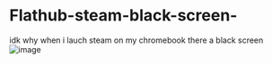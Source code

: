 # Flathub-steam-black-screen-
idk why when i lauch steam on my chromebook there a black screen
![image](https://github.com/A1dentkt/Flathub-steam-black-screen-/assets/145342211/d6a48d68-39f6-46ef-97c6-99ddc4da54c4)
